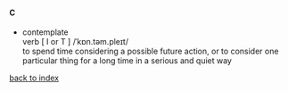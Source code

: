 #### C
- contemplate<br/>
  verb [ I or T ] /ˈkɒn.təm.pleɪt/<br/>
  to spend time considering a possible future action, or to consider one particular thing for a long time in a serious and quiet way

[back to index](VOCABULARY.md)
